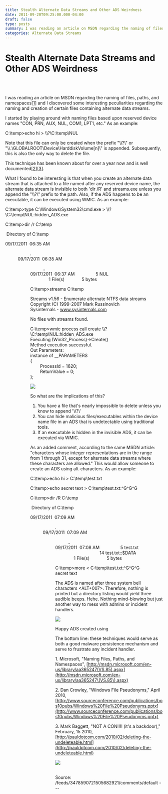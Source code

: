 ```yaml
---
title: Stealth Alternate Data Streams and Other ADS Weirdness
date: 2011-09-20T09:25:00.000-04:00
draft: false
type: posts
summary: I was reading an article on MSDN regarding the naming of files, paths, and namespaces[1] and I discovered some interesting peculiarities regarding the naming and creation of certain files containing alternate data streams.I started by playing around with naming files based upon reserved device names "CON, PRN, AUX, NUL, COM1,
categories: Alternate Data Streams
---
```

# Stealth Alternate Data Streams and Other ADS Weirdness
 <br/>
 <br/>

I was reading an article on MSDN regarding the naming of files, paths, and namespaces\[[1](#8_1)\] and I discovered some interesting peculiarities regarding the naming and creation of certain files containing alternate data streams.  
  
I started by playing around with naming files based upon reserved device names "CON, PRN, AUX, NUL, COM1, LPT1, etc." As an example:

  
C:\\temp>echo hi > \\\\?\\C:\\temp\\NUL  
  

Note that this file can only be created when the prefix "\\\\?\\" or "\\\\.\\GLOBALROOT\\Device\\HarddiskVolume\[n\]\\" is appended. Subsequently, this is also the only way to delete the file.  
  
This technique has been known about for over a year now and is well documented\[[2](#8_2)\]\[[3](#8_3)\].  
  
What I found to be interesting is that when you create an alternate data stream that is attached to a file named after any reserved device name, the alternate data stream is invisible to both 'dir /R' and streams.exe unless you append the "\\\\?\\" prefix to the path. Also, if the ADS happens to be an executable, it can be executed using WMIC. As an example:

  
C:\\temp>type C:\\Windows\\System32\\cmd.exe > \\\\?\\C:\\temp\\NUL:hidden\_ADS.exe  
  
C:\\temp>dir /r C:\\temp  
  
 Directory of C:\\temp  
  
09/17/2011  06:35 AM    <DIR>          .  
09/17/2011  06:35 AM    <DIR>          ..  
09/17/2011  06:37 AM                 5 NUL  
               1 File(s)              5 bytes  
  
C:\\temp>streams C:\\temp  
  
Streams v1.56 - Enumerate alternate NTFS data streams  
Copyright (C) 1999-2007 Mark Russinovich  
Sysinternals - www.sysinternals.com  
  
No files with streams found.  
  
C:\\temp>wmic process call create \\\\?\\C:\\temp\\NUL:hidden\_ADS.exe  
Executing (Win32\_Process)->Create()  
Method execution successful.  
Out Parameters:  
instance of \_\_PARAMETERS  
{  
        ProcessId = 1620;  
        ReturnValue = 0;  
};  
  

[![](http://4.bp.blogspot.com/-kUsjHsswmv8/TniRGrpItcI/AAAAAAAAACE/cAI5JY7nh04/s400/hiddenADS.png)](http://4.bp.blogspot.com/-kUsjHsswmv8/TniRGrpItcI/AAAAAAAAACE/cAI5JY7nh04/s1600/hiddenADS.png)

  
So what are the implications of this?  
  

1) You have a file that's nearly impossible to delete unless you know to append '\\\\?\\'  
2) You can hide malicious files/executables within the device name file in an ADS that is undetectable using traditional tools.  
3) If an executable is hidden in the invisible ADS, it can be executed via WMIC.  
  
As an added comment, according to the same MSDN article: "characters whose integer representations are in the range from 1 through 31, except for alternate data streams where these characters are allowed." This would allow someone to create an ADS using alt-characters. As an example:

  
C:\\temp>echo hi > C:\\temp\\test.txt  
  
C:\\temp>echo secret text > C:\\temp\\test.txt:^G^G^G  
  
C:\\temp>dir /R C:\\temp  
  
 Directory of C:\\temp  
  
09/17/2011  07:09 AM    <DIR>          .  
09/17/2011  07:09 AM    <DIR>          ..  
09/17/2011  07:08 AM                 5 test.txt  
                                    14 test.txt::$DATA  
               1 File(s)              5 bytes  
  
C:\\temp>more < C:\\temp\\test.txt:^G^G^G  
secret text  
  
The ADS is named after three system bell characters <ALT+007>. Therefore, nothing is printed but a directory listing would yield three audible beeps. Hehe. Nothing mind-blowing but just another way to mess with admins or incident handlers.  
  
  

[![](http://2.bp.blogspot.com/-LaMChda7vBY/TniQY4VVpDI/AAAAAAAAACA/wk5at9vKSd4/s1600/smiley.png)](http://2.bp.blogspot.com/-LaMChda7vBY/TniQY4VVpDI/AAAAAAAAACA/wk5at9vKSd4/s1600/smiley.png)

Happy ADS created using <ALT-002>

  
The bottom line: these techniques would serve as both a good malware persistence mechanism and serve to frustrate any incident handler.  
  
1\. Microsoft, "Naming Files, Paths, and Namespaces", [http://msdn.microsoft.com/en-us/library/aa365247(VS.85).aspx](http://msdn.microsoft.com/en-us/library/aa365247\(VS.85\).aspx)  
  
2\. Dan Crowley, "Windows File Pseudonyms," April 2010, [http://www.sourceconference.com/publications/bos10pubs/Windows%20File%20Pseudonyms.pptx](http://www.sourceconference.com/publications/bos10pubs/Windows%20File%20Pseudonyms.pptx)  
  
3\. Mark Baggett, "NOT A CON!!!! (it's a backdoor)," February, 15 2010, [http://pauldotcom.com/2010/02/deleting-the-undeleteable.html](http://pauldotcom.com/2010/02/deleting-the-undeleteable.html)

![](https://blogger.googleusercontent.com/tracker/6052198192158185644-3478590721505682921?l=exploit-monday.com)

<br/>
Source: /feeds/3478590721505682921/comments/default
---

